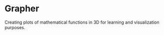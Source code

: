 # Grapher

Creating plots of mathematical functions in 3D for learning and visualization purposes. 



